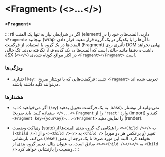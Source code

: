 # \<Fragment> (<>...</>)

### `<Fragment>`

::: rtl
اگر در شرایطی نیاز به تنها یک المنت (element) دارید، المنت‌های خود را در `<Fragment>` بپیچانید (wrap) تا آن‌ها را با یکدیگر در یک گروه قرار دهید. قرار دادن المنت‌ها در یک گروه با استفاده از فرگمنت (Fragment) تأثیری روی DOM نهایی نخواهد داشت و دقیقا مانند حالتی است که المنت‌ها در یک گروه قرار نگرفته بودند. تگ خالی JSX (`<></>`) در اکثر مواقع کوتاه شده‌ی `<Fragment></Fragment>` است.

### ویژگی‌ها

* اختیاری `key: کلید`: فرگمنت‌هایی که با نوشتار صریح `<Fragment>` تعریف شده اند می‌توانند کلید داشته باشند.

### هشدارها

* اگر می‌خواهید `کلید` (`key`) به یک فرگمنت تحویل بدهید (pass)، نمی‌توانید از نوشتار `<>...</>` استفاده کنید. باید صریحا `Fragment` را از `'react'` وارد (import) کنید و `<Fragment key={yourKey}>...</Fragment>` را نمایش  دهید (render).

* ری‌اکت وضعیت (state) را هنگامی که گروه بندی المنت‌ها از `<><Child /></>` به `[<Child />]` و از `<><Child /></>` به `<Child />` (و برعکس هر دو مورد) تغییر می‌کند، بازنشانی (reset) نخواهد کرد. البته این مورد صرفا تا یک درجه از عمق صادق است. به عنوان مثال، تغییر گروه بندی از `<><><Child /></></>` به `<Child />` وضعیت را بازنشانی خواهد کرد.
:::

